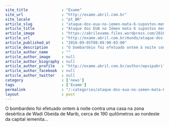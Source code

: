 ```yaml
---
site_title               : "Exame"
site_url                 : "http://exame.abril.com.br"
site_locale              : "pt_BR"
article_slug             : "ataque-dos-eua-no-iemen-mata-6-supostos-membros-da-al-qaeda"
article_title            : "Ataque dos EUA no Iêmen mata 6 supostos membros da Al Qaeda"
article_image            : "https://abrilexame.files.wordpress.com/2016/09/size_960_16_9_iemen21.jpg?quality=70&strip=all&w=960"
article_url              : "http://exame.abril.com.br/mundo/ataque-dos-eua-no-iemen-mata-6-supostos-membros-da-al-qaeda/"
article_published_at     : "2016-09-05T08:09:00-03:00"
article_description      : "O bombardeio foi efetuado ontem à noite contra uma casa na zona desértica de Wadi Obeida de Marib, cerca de 190 quilômetros ao nordeste da capital iemenita..."
article_author_name      : ""
article_author_image     : null
article_author_biography : null
article_author_profile   : "http://exame.abril.com.br/author/wpvipabril/"
article_author_facebook  : null
article_author_twitter   : null
category                 : ['news']
tags                     : ['Exame']
permalink                : "/:categories/ataque-dos-eua-no-iemen-mata-6-supostos-membros-da-al-qaeda/"
layout                   : post
---
```


O bombardeio foi efetuado ontem à noite contra uma casa na zona desértica de Wadi Obeida de Marib, cerca de 190 quilômetros ao nordeste da capital iemenita...
